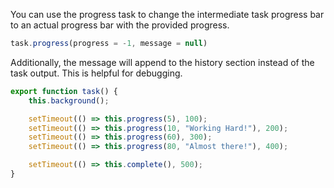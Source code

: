 <!--TITLE:task.progress()-->
<!--ABOUT:The progress task will update the user with the current state of the task.-->

You can use the progress task to change the intermediate task progress bar to an actual progress bar with the provided progress.

```javascript
task.progress(progress = -1, message = null)
```

Additionally, the message will append to the history section instead of the task output. This is helpful for debugging.

```javascript
export function task() {
	this.background();

	setTimeout(() => this.progress(5), 100);
	setTimeout(() => this.progress(10, "Working Hard!"), 200);
	setTimeout(() => this.progress(60), 300);
	setTimeout(() => this.progress(80, "Almost there!"), 400);

	setTimeout(() => this.complete(), 500);
}
``` 